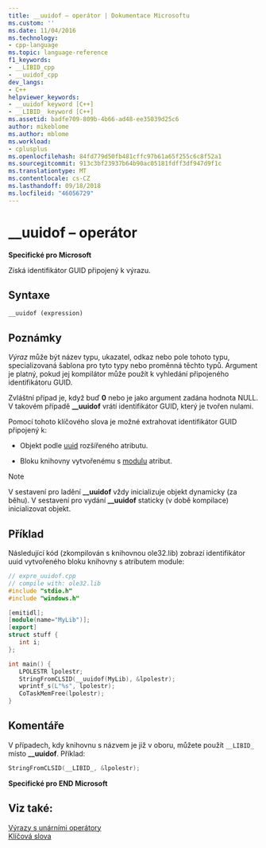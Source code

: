 ```yaml
---
title: __uuidof – operátor | Dokumentace Microsoftu
ms.custom: ''
ms.date: 11/04/2016
ms.technology:
- cpp-language
ms.topic: language-reference
f1_keywords:
- __LIBID_cpp
- __uuidof_cpp
dev_langs:
- C++
helpviewer_keywords:
- __uuidof keyword [C++]
- __LIBID_ keyword [C++]
ms.assetid: badfe709-809b-4b66-ad48-ee35039d25c6
author: mikeblome
ms.author: mblome
ms.workload:
- cplusplus
ms.openlocfilehash: 84fd779d50fb481cffc97b61a65f255c6c8f52a1
ms.sourcegitcommit: 913c3bf23937b64b90ac05181fdff3df947d9f1c
ms.translationtype: MT
ms.contentlocale: cs-CZ
ms.lasthandoff: 09/18/2018
ms.locfileid: "46056729"
---
```

# <a name="uuidof-operator"></a>__uuidof – operátor

**Specifické pro Microsoft**

Získá identifikátor GUID připojený k výrazu.

## <a name="syntax"></a>Syntaxe

```
__uuidof (expression)
```

## <a name="remarks"></a>Poznámky

*Výraz* může být název typu, ukazatel, odkaz nebo pole tohoto typu, specializovaná šablona pro tyto typy nebo proměnná těchto typů. Argument je platný, pokud jej kompilátor může použít k vyhledání připojeného identifikátoru GUID.

Zvláštní případ je, když buď **0** nebo je jako argument zadána hodnota NULL. V takovém případě **__uuidof** vrátí identifikátor GUID, který je tvořen nulami.

Pomocí tohoto klíčového slova je možné extrahovat identifikátor GUID připojený k:

- Objekt podle [uuid](../cpp/uuid-cpp.md) rozšířeného atributu.

- Bloku knihovny vytvořenému s [modulu](../windows/module-cpp.md) atribut.

> [!NOTE]
>  V sestavení pro ladění **__uuidof** vždy inicializuje objekt dynamicky (za běhu). V sestavení pro vydání **__uuidof** staticky (v době kompilace) inicializovat objekt.

## <a name="example"></a>Příklad

Následující kód (zkompilován s knihovnou ole32.lib) zobrazí identifikátor uuid vytvořeného bloku knihovny s atributem module:

```cpp
// expre_uuidof.cpp
// compile with: ole32.lib
#include "stdio.h"
#include "windows.h"

[emitidl];
[module(name="MyLib")];
[export]
struct stuff {
   int i;
};

int main() {
   LPOLESTR lpolestr;
   StringFromCLSID(__uuidof(MyLib), &lpolestr);
   wprintf_s(L"%s", lpolestr);
   CoTaskMemFree(lpolestr);
}
```

## <a name="comments"></a>Komentáře

V případech, kdy knihovnu s názvem je již v oboru, můžete použít `__LIBID_` místo **__uuidof**. Příklad:

```cpp
StringFromCLSID(__LIBID_, &lpolestr);
```

**Specifické pro END Microsoft**

## <a name="see-also"></a>Viz také:

[Výrazy s unárními operátory](../cpp/expressions-with-unary-operators.md)<br/>
[Klíčová slova](../cpp/keywords-cpp.md)